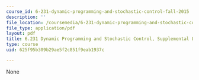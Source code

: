 ```yaml
---
course_id: 6-231-dynamic-programming-and-stochastic-control-fall-2015
description: ''
file_location: /coursemedia/6-231-dynamic-programming-and-stochastic-control-fall-2015/625f95b309b29ae5f2c851f9eab1937c_MIT6_231F15_lec2.pdf
file_type: application/pdf
layout: pdf
title: 6.231 Dynamic Programming and Stochastic Control, Supplemental Lecture 2
type: course
uid: 625f95b309b29ae5f2c851f9eab1937c

---
```

None